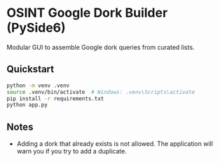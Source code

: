 # OSINT Google Dork Builder (PySide6)

Modular GUI to assemble Google dork queries from curated lists.

## Quickstart
```bash
python -m venv .venv
source .venv/bin/activate  # Windows: .venv\Scripts\activate
pip install -r requirements.txt
python app.py
```

## Notes

- Adding a dork that already exists is not allowed. The application will warn you if you try to add a duplicate.

